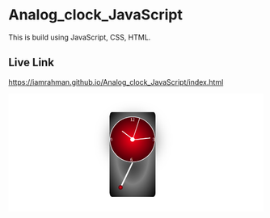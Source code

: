 # Analog_clock_JavaScript

This is build using JavaScript, CSS, HTML.

## Live Link

https://iamrahman.github.io/Analog_clock_JavaScript/index.html


![header image](https://github.com/iamrahman/Analog_clock_JavaScript/blob/master/Img/000001.png)
